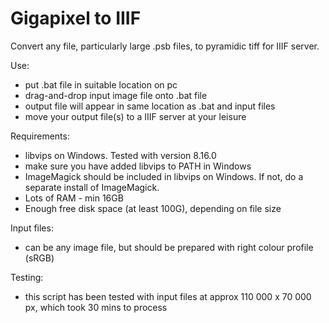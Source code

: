 # Gigapixel to IIIF
Convert any file, particularly large .psb files, to pyramidic tiff for IIIF server.

Use:
- put .bat file in suitable location on pc
- drag-and-drop input image file onto .bat file
- output file will appear in same location as .bat and input files
- move your output file(s) to a IIIF server at your leisure

Requirements:
- libvips on Windows. Tested with version 8.16.0
- make sure you have added libvips to PATH in Windows
- ImageMagick should be included in libvips on Windows. If not, do a separate install of ImageMagick.
- Lots of RAM - min 16GB
- Enough free disk space (at least 100G), depending on file size

Input files:
- can be any image file, but should be prepared with right colour profile (sRGB)

Testing:
- this script has been tested with input files at approx 110 000 x 70 000 px, which took 30 mins to process
